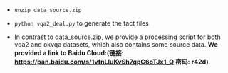 - ```unzip data_source.zip```

- ```python vqa2_deal.py``` to generate the fact files

- In contrast to data_source.zip, we provide a processing script for both vqa2 and okvqa datasets, which also contains some source data. **We provided a link to Baidu Cloud:(链接: https://pan.baidu.com/s/1vfnLluKvSh7qpC6oTJx1_Q  密码: r42d)**.

